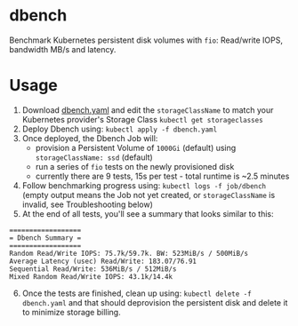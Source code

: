 # dbench
Benchmark Kubernetes persistent disk volumes with `fio`: Read/write IOPS, bandwidth MB/s and latency.

# Usage

1. Download [dbench.yaml](https://raw.githubusercontent.com/logdna/dbench/master/dbench.yaml) and edit the `storageClassName` to match your Kubernetes provider's Storage Class `kubectl get storageclasses`
2. Deploy Dbench using: `kubectl apply -f dbench.yaml`
3. Once deployed, the Dbench Job will:
    * provision a Persistent Volume of `1000Gi` (default) using `storageClassName: ssd` (default)
    * run a series of `fio` tests on the newly provisioned disk
    * currently there are 9 tests, 15s per test - total runtime is ~2.5 minutes
4. Follow benchmarking progress using: `kubectl logs -f job/dbench` (empty output means the Job not yet created, or `storageClassName` is invalid, see Troubleshooting below)
5. At the end of all tests, you'll see a summary that looks similar to this:
```
==================
= Dbench Summary =
==================
Random Read/Write IOPS: 75.7k/59.7k. BW: 523MiB/s / 500MiB/s
Average Latency (usec) Read/Write: 183.07/76.91
Sequential Read/Write: 536MiB/s / 512MiB/s
Mixed Random Read/Write IOPS: 43.1k/14.4k
```
6. Once the tests are finished, clean up using: `kubectl delete -f dbench.yaml` and that should deprovision the persistent disk and delete it to minimize storage billing.
